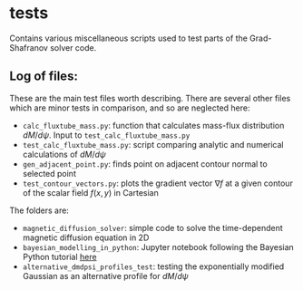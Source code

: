 # tests
Contains various miscellaneous scripts used to test parts of the Grad-Shafranov solver code.

## Log of files:
These are the main test files worth describing. There are several other files which are minor tests in comparison, and so are neglected here:
- `calc_fluxtube_mass.py`: function that calculates mass-flux distribution $dM/d\psi$. Input to `test_calc_fluxtube_mass.py`
- `test_calc_fluxtube_mass.py`: script comparing analytic and numerical calculations of $dM/d\psi$
- `gen_adjacent_point.py`: finds point on adjacent contour normal to selected point
- `test_contour_vectors.py`: plots the gradient vector $\nabla f$ at a given contour of the scalar field $f(x,y)$ in Cartesian

The folders are:
- `magnetic_diffusion_solver`: simple code to solve the time-dependent magnetic diffusion equation in 2D
- `bayesian_modelling_in_python`: Jupyter notebook following the Bayesian Python tutorial [here](https://github.com/ryan-brunet/bayesian_modelling_in_python_ipynb)
- `alternative_dmdpsi_profiles_test`: testing the exponentially modified Gaussian as an alternative profile for $dM/d\psi$
